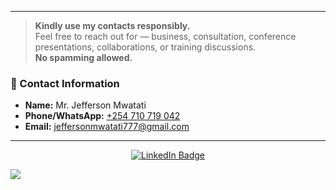 

---

> **Kindly use my contacts responsibly.**  
> Feel free to reach out for — business, consultation, conference presentations, collaborations, or training discussions.  
> **No spamming allowed.**

### 📇 Contact Information

- **Name:** Mr. Jefferson Mwatati  
- **Phone/WhatsApp:** [+254 710 719 042](tel:+254710719042)  
- **Email:** [jeffersonmwatati777@gmail.com](mailto:jeffersonmwatati777@gmail.com)  

---

<div id="header" align="center">
  
<div id="badges">
  <a href="https://www.linkedin.com/in/jefferson-mwatati/">
    <img src="https://img.shields.io/badge/LinkedIn-blue?style=for-the-badge&logo=linkedin&logoColor=white" alt="LinkedIn Badge"/>
  </a>
</div>
  
</div>

![](https://github.com/jefftizo/jefftizo/blob/main/jefferson-mwatati.png)









